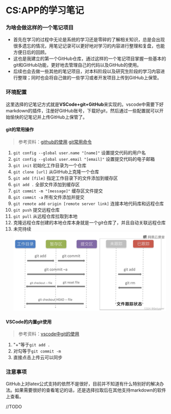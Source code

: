# CS:APP的学习笔记

### 为啥会做这样的一个笔记项目
+ 首先在学习的过程中无论是系统的学习还是零碎的了解相关知识，总是会出现很多遗忘的情况，用笔记记录可以更好地对学习的内容进行整理和复盘，也能方便日后的回顾。
+ 这也是我建立的第一个GitHub仓库，通过这样的一个笔记项目掌握一些基本的git和GitHub功能，更好地去管理自己的代码以及GitHub的使用。
+ 后续也会去做一些其他的笔记项目，对本科阶段以及研究生阶段的学习内容进行整理；同时也会将自己做的一些学习或者开发项目上传到GitHub上保管。

### 环境配置
这里选择的记笔记方式就是**VSCode+git+GitHub**来实现的。vscode中需要下好markdown的插件，注册好GitHub账号，下载好git，然后通过一些配置就可以开始愉快的记笔记并上传GitHub上保管了。

#### git的常用操作
>参考资料：[github的使用](https://zhuanlan.zhihu.com/p/369486197)   [git常用命令](https://blog.csdn.net/weixin_67585820/article/details/123554416)

1. `git config --global user.name "[name]"` 设置提交代码的用户名
2. `git config --global user.email "[email]"` 设置提交代码的电子邮箱
3. `git init` 初始化工作目录为一个仓库
4. `git clone [url]` 从GitHub上克隆一个仓库
5. `git add [file]` 指定工作目录下的文件添加到缓存区
6. `git add .` 全部文件添加到缓存区
7. `git commit -m "[message]"` 缓存区文件提交
8. `git commit -a` 所有文件添加并提交
9. `git remote add origin [remote server link]` 连接本地代码库和远程仓库
10. `git push` 提交远程仓库
11. `git pull` 从远程仓库拉取到本地
12. 克隆远程仓库创建的本地仓库本身就是一个git仓库了，并且自动关联远程仓库
13. 未完待续
![常用操作关系](pic/2022-06-29-21-49-46.png)

#### VSCode的内置git使用
>参考资料：[vscode中git的使用](https://zhuanlan.zhihu.com/p/533002983)
1. "+"等于`git add .`
2. 对勾等于`git commit -m`
3. 直接点击上传云可以同步

### 注意事项
GitHub上对latex公式支持的依然不是很好，目前并不知道有什么特别好的解决办法。如果需要很好的查看笔记的话，还是选择拉取后在其他支持markdown的软件上查看。

//TODO

